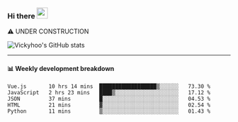 ### Hi there <a href="https://www.gautamkrishnar.com/"><img src="https://media.giphy.com/media/hvRJCLFzcasrR4ia7z/giphy.gif" width="25px"></a>
⚠️ UNDER CONSTRUCTION

![Vickyhoo's GitHub stats](https://github-readme-stats.vercel.app/api?username=vickyhoo&theme=react&show_icons=true)

---

#### :bar_chart: Weekly development breakdown

<!--START_SECTION:waka-->
```text
Vue.js       10 hrs 14 mins  ██████████████████▒░░░░░░   73.30 % 
JavaScript   2 hrs 23 mins   ████▒░░░░░░░░░░░░░░░░░░░░   17.12 % 
JSON         37 mins         █░░░░░░░░░░░░░░░░░░░░░░░░   04.53 % 
HTML         21 mins         ▓░░░░░░░░░░░░░░░░░░░░░░░░   02.54 % 
Python       11 mins         ▒░░░░░░░░░░░░░░░░░░░░░░░░   01.43 % 
```
<!--END_SECTION:waka-->


<!--
**vickyhoo/vickyhoo** is a ✨ _special_ ✨ repository because its `README.md` (this file) appears on your GitHub profile.

Here are some ideas to get you started:

- 🔭 I’m currently working on ...
- 🌱 I’m currently learning ...
- 👯 I’m looking to collaborate on ...
- 🤔 I’m looking for help with ...
- 💬 Ask me about ...
- 📫 How to reach me: ...
- 😄 Pronouns: ...
- ⚡ Fun fact: ...
-->
